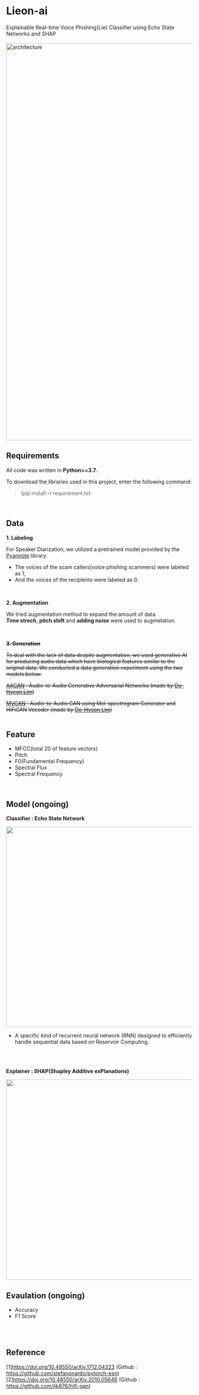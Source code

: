 # Lieon-ai
Explainable Real-time Voice Phishing(Lie) Classifier using Echo State Networks and SHAP
<br><br>
<img width="1070" alt="architecture" src="https://github.com/LIE-ON/Lieon-ai/assets/94499717/df8a1c03-f246-4754-be18-517897ecdb1e">

## Requirements
<p>All code was written in <strong>Python>=3.7.</strong></p>
<p>To download the libraries used in this project, enter the following command:</p>
<blockquote>!pip install -r requirement.txt</blockquote>
<br>

## Data
<strong>1. Labeling</strong>
<br>
<p>For Speaker Diarization, we utilized a pretrained model provided by the <a href="https://github.com/pyannote/pyannote-audio">Pyannote</a> library.</p>
<ul>
 <li>The voices of the scam callers(voice phishing scammers) were labeled as 1, </li>
 <li>And the voices of the recipients were labeled as 0.</li>
</ul>
<br>

<strong>2. Augmentation</strong>
<br>
<p>We tried augmentation method to expand the amount of data.<br><strong>Time strech</strong>, <strong>pitch shift</strong> and <strong>adding noise</strong> were used to augmetation.</p>
<br>

<del><strong>3. Generation</strong></del>
<p><del>To deal with the lack of data despite augmentation, we used generative AI for producing audio data which have biological features similar to the original data.
We conducted a data generation experiment using the two models below:</del></p>
<del><a href='https://github.com/LimDoHyeon/AAGAN'>AAGAN</a> : Audio-to-Audio Generative Adversarial Networks (made by <a href='https://github.com/LimDoHyeon'>Do-Hyeon Lim</a>)</del>

<del><a href='https://github.com/LimDoHyeon/MVGAN'>MVGAN</a> : Audio-to-Audio GAN using Mel-spectrogram Generator and HiFiGAN Vocoder (made by <a href='https://github.com/LimDoHyeon'>Do-Hyeon Lim</a>)</del>
<br>
<br>

## Feature
<ul>
 <li>MFCC(total 20 of feature vectors)</li>
 <li>Pitch</li>
 <li>F0(Fundamental Frequency)</li>
 <li>Spectral Flux</li>
 <li>Spectral Frequency</li>
</ul>
<br>

## Model (ongoing)
<p><strong>Classifier : Echo State Network</strong></p>
<img width="540" src="https://github.com/user-attachments/assets/106042b5-dc88-474a-8013-058f4a150e21">
<ul>
 <li>A specific kind of recurrent neural network (RNN) designed to efficiently handle sequential data based on Reservoir Computing.</li>
</ul>
<br><br>
<p><strong>Explainer : SHAP(Shapley Additive exPlanations)</strong></p>
<img width="540" src="https://github.com/user-attachments/assets/4866751c-bd75-41df-8f29-fff4af4e4a55">
<br>

## Evaulation (ongoing)
<ul>
 <li>Accuracy</li>
 <li>F1 Score</li>
</ul>
<br><br>

## Reference
[1]https://doi.org/10.48550/arXiv.1712.04323 (Github : https://github.com/stefanonardo/pytorch-esn) <br>
[2]https://doi.org/10.48550/arXiv.2010.05646 (Github : https://github.com/jik876/hifi-gan)
